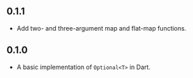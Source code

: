 ## 0.1.1

- Add two- and three-argument map and flat-map functions.

## 0.1.0

- A basic implementation of `Optional<T>` in Dart.
